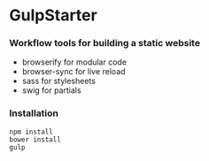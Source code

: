 # GulpStarter

### Workflow tools for building a static website

- browserify for modular code
- browser-sync for live reload
- sass for stylesheets
- swig for partials

### Installation

  ```
  npm install
  bower install
  gulp
  ```
  
  
